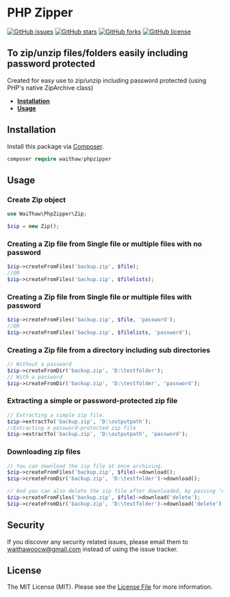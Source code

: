 # PHP Zipper

[![GitHub issues](https://img.shields.io/github/issues/waithawoo/phpzipper)](https://github.com/waithawoo/phpzipper/issues)
[![GitHub stars](https://img.shields.io/github/stars/waithawoo/phpzipper)](https://github.com/waithawoo/phpzipper/stargazers)
[![GitHub forks](https://img.shields.io/github/forks/waithawoo/phpzipper)](https://github.com/waithawoo/phpzipper/network)
[![GitHub license](https://img.shields.io/github/license/waithawoo/phpzipper)](https://github.com/waithawoo/phpzipper/blob/main/LICENSE)

## To zip/unzip files/folders easily including password protected

Created for easy use to zip/unzip including password protected (using PHP's native ZipArchive class)

- **[Installation](#installation)**
- **[Usage](#usage)**

## Installation

Install this package via [Composer](https://getcomposer.org/).

```php
composer require waithaw/phpzipper
```

## Usage

### Create Zip object

```php
use WaiThaw\PhpZipper\Zip;

$zip = new Zip();
```

### Creating a Zip file from Single file or multiple files with no password

```php
$zip->createFromFiles('backup.zip', $file);
//OR
$zip->createFromFiles('backup.zip', $filelists);
```

### Creating a Zip file from Single file or multiple files with password

```php
$zip->createFromFiles('backup.zip', $file, 'password');
//OR
$zip->createFromFiles('backup.zip', $filelists, 'password');
```

### Creating a Zip file from a directory including sub directories

```php
// Without a password
$zip->createFromDir('backup.zip', 'D:\testfolder');
// With a password
$zip->createFromDir('backup.zip', 'D:\testfolder', 'password');
```

### Extracting a simple or password-protected zip file

```php
// Extracting a simple zip file.
$zip->extractTo('backup.zip', 'D:\outputpath');
//Extracting a password-protected zip file
$zip->extractTo('backup.zip', 'D:\outputpath', 'password');
```

### Downloading zip files

```php
// You can download the zip file at once archiving.
$zip->createFromFiles('backup.zip', $file)->download();
$zip->createFromDir('backup.zip', 'D:\testfolder')->download();

// And you can also delete the zip file after downloaded, by passing ‘delete’ string in download() method.
$zip->createFromFiles('backup.zip', $file)->download('delete');
$zip->createFromDir('backup.zip', 'D:\testfolder')->download('delete');
```

## Security

If you discover any security related issues, please email them to [waithawoocw@gmail.com](mailto:waithawoocw@gmail.com) instead of using the issue tracker.

## License

The MIT License (MIT). Please see the [License File](LICENSE) for more information.
